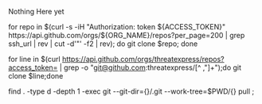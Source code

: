 Nothing Here yet


for repo in $(curl -s -iH "Authorization: token ${ACCESS_TOKEN}" https://api.github.com/orgs/${ORG_NAME}/repos?per_page=200 | grep ssh_url | rev | cut -d'"' -f2 | rev);
do git clone $repo;
done


for line in $(curl https://api.github.com/orgs/threatexpress/repos?access_token=<EnterTokenHere> | grep -o "git@github.com:threatexpress/[^ ,\"]\+");do git clone $line;done


find . -type d -depth 1 -exec git --git-dir={}/.git --work-tree=$PWD/{} pull \;
